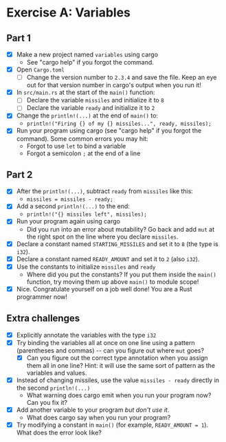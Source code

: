 # Exercise A: Variables

## Part 1

- [x] Make a new project named `variables` using cargo
  - See "cargo help" if you forgot the command.
- [x] Open `Cargo.toml`
  - [ ] Change the version number to `2.3.4` and save the file.  Keep an eye out for that version number in cargo's output when you run it!
- [x] In `src/main.rs` at the start of the `main()` function:
  - [ ] Declare the variable `missiles` and initialize it to `8`
  - [ ] Declare the variable `ready` and initialize it to `2`
- [x] Change the `println!(...)` at the end of `main()` to:
  - `println!("Firing {} of my {} missiles...", ready, missiles);`
- [x] Run your program using cargo (see "cargo help" if you forgot the command).
  Some common errors you may hit:
  - Forgot to use `let` to bind a variable
  - Forgot a semicolon `;` at the end of a line

## Part 2

- [x] After the `println!(...)`, subtract `ready` from `missiles` like this:
  - `missiles = missiles - ready;`
- [x] Add a second `println!(...)` to the end:
  - `println!("{} missiles left", missiles);`
- [x] Run your program again using cargo
  - Did you run into an error about mutability? Go back and add `mut` at the right spot on the line where you declare `missiles`.
- [x] Declare a constant named `STARTING_MISSILES` and set it to `8` (the type is `i32`).
- [x] Declare a constant named `READY_AMOUNT` and set it to `2` (also `i32`).
- [x] Use the constants to initialize `missiles` and `ready`
  - Where did you put the constants?  If you put them inside the `main()` function, try moving them up above `main()` to module scope!
- [x] Nice. Congratulate yourself on a job well done!  You are a Rust programmer now!

## Extra challenges

- [x] Explicitly annotate the variables with the type `i32`
- [x] Try binding the variables all at once on one line using a pattern (parentheses and commas) -- can you figure out where `mut` goes?
  - [x] Can you figure out the correct type annotation when you assign them all in one line?  Hint: it will use the same sort of pattern as the variables and values.
- [x] Instead of changing missiles, use the value `missiles - ready` directly in the second `println!(...)`
  - What warning does cargo emit when you run your program now? Can you fix it?
- [x] Add another variable to your program *but don't use it*.
  - What does cargo say when you run your program?
- [x] Try modifying a constant in `main()` (for example, `READY_AMOUNT = 1`). What does the error look like?

